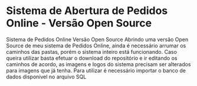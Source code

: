 # Sistema de Abertura de Pedidos Online - Versão Open Source
  Sistema de Pedidos Online Versão Open Source
  Abrindo uma versão Open Source de meu sistema de Pedidos Online, ainda é necessário arrumar os caminhos das pastas, porém o sistema inteiro está funcionando.
  Caso queira utilizar basta efetuar o download do repositório e ir editando os caminhos de acordo, as imagens e logos do sistema precisam ser alterados para imagens que já tenha.
  Para utilizar é necessário importar o banco de dados disponivel no arquivo SQL

